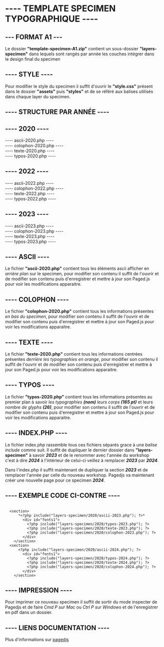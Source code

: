 # ---- TEMPLATE SPECIMEN TYPOGRAPHIQUE ----
## --- FORMAT A1 ---

Le dossier __"template-specimen-A1.zip"__ contient un sous-dossier __"layers-specimen"__ dans lequels sont rangés par année les couches intégrer dans le design final du specimen


## ---- STYLE ----

Pour modifier le style du specimen il suffit d'ouvrir le __"style.css"__ présent dans le dossier __"assets"__ puis __"styles"__ et de se référé aux balises utilisés dans chaque layer du specimen.



## ---- STRUCTURE PAR ANNÉE ----


## ---- 2020 ----

---- ascii-2020.php ----  
---- colophon-2020.php ----  
---- texte-2020.php ----  
---- typos-2020.php ----


## ---- 2022 ----

---- ascii-2022.php ----  
---- colophon-2022.php ----  
---- texte-2022.php ----  
---- typos-2022.php ----


## ---- 2023 ----

---- ascii-2023.php ----  
---- colophon-2023.php ----  
---- texte-2023.php ----  
---- typos-2023.php ----




## ---- ASCII ----

Le fichier __"ascii-2020.php"__ contient tous les éléments ascii afficher en *arrière plan* sur le specimen, pour modifier son contenu il suffit de l'ouvrir et de modifier son contenu puis d'enregistrer et mettre à jour son Paged.js pour voir les modifications apparaitre.


## ---- COLOPHON ----

Le fichier __"colophon-2020.php"__ contient tous les informations présentes *en bas du specimen*, pour modifier son contenu il suffit de l'ouvrir et de modifier son contenu puis d'enregistrer et mettre à jour son Paged.js pour voir les modifications apparaitre.


## ---- TEXTE ----

Le fichier __"texte-2020.php"__ contient tous les informations centrées présentes *derrière les typographies en orange*, pour modifier son contenu il suffit de l'ouvrir et de modifier son contenu puis d'enregistrer et mettre à jour son Paged.js pour voir les modifications apparaitre.


## ---- TYPOS ----

Le fichier __"typos-2020.php"__ contient tous les informations présentes au premier plan à savoir *les typographies __(nom)__* *leurs corps __(165 pt)__* et leurs *nombre de glyphs __(26)__*, pour modifier son contenu il suffit de l'ouvrir et de modifier son contenu puis d'enregistrer et mettre à jour son Paged.js pour voir les modifications apparaitre.




## ---- INDEX.PHP ----

Le fichier index.php rassemble tous ces fichiers séparés grace à une *balise include* comme suit. Il suffit de dupliquer le dernier dossier dans __"layers-specimen"__ à savoir __*2023*__ et de le renommer avec l'année du workshop c'est à dire __*2024*__ à l'intérieur de celui-ci veillez à remplacer __*2023*__ par __*2024*__.

Dans l'index.php il suffit maintenant de dupliquer la section __*2023*__ et de remplacer l'année par celle du nouveau workshop. Pagedjs va maintenant créer une nouvelle page pour ce specimen __*2024*__.




## ---- EXEMPLE CODE CI-CONTRE ----

```

  <section>
      *<?php include("layers-specimen/2020/ascii-2023.php"); ?>*
        <div id="fonts1">
          <?php include("layers-specimen/2020/typos-2023.php"); ?>
          <?php include("layers-specimen/2020/texte-2023.php"); ?>
          <?php include("layers-specimen/2020/colophon-2023.php"); ?>
        </div>
    </section>
  <section>
      <?php include("layers-specimen/2020/ascii-2024.php"); ?>
        <div id="fonts1">
          <?php include("layers-specimen/2020/typos-2024.php"); ?>
          <?php include("layers-specimen/2020/texte-2024.php"); ?>
          <?php include("layers-specimen/2020/colophon-2024.php"); ?>
        </div>
    </section>

```




## ---- IMPRESSION ----

Pour imprimer ce nouveau specimen il suffit de sortir du mode inspecter de Pagedjs et de faire *Cmd P sur Mac* ou *Ctrl P sur Windows* et de l'enregistrer en pdf dans un dossier.


## ---- LIENS DOCUMENTATION ----

Plus d'informations sur [pagedjs](https://pagedjs.org/)
